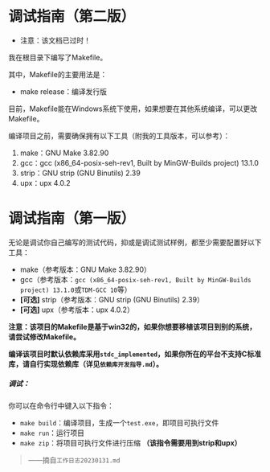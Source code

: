 # 调试指南（第二版）

* 注意：该文档已过时！

我在根目录下编写了Makefile。

其中，Makefile的主要用法是：
* make release：编译发行版

目前，Makefile能在Windows系统下使用，如果想要在其他系统编译，可以更改Makefile。

编译项目之前，需要确保拥有以下工具（附我的工具版本，可以参考）：

1. make：GNU Make 3.82.90
2. gcc：gcc (x86_64-posix-seh-rev1, Built by MinGW-Builds project) 13.1.0
3. strip：GNU strip (GNU Binutils) 2.39
4. upx：upx 4.0.2

# 调试指南（第一版）


无论是调试你自己编写的测试代码，抑或是调试测试样例，都至少需要配置好以下工具：

* make（参考版本：GNU Make 3.82.90）
* gcc（参考版本：``gcc (x86_64-posix-seh-rev1, Built by MinGW-Builds project) 13.1.0``或``TDM-GCC 10``等）
* **[可选]** strip（参考版本：GNU strip (GNU Binutils) 2.39）
* **[可选]** upx（参考版本：upx 4.0.2）

**注意：该项目的Makefile是基于win32的，如果你想要移植该项目到别的系统，请尝试修改Makefile。**

**编译该项目时默认依赖库采用``stdc_implemented``，如果你所在的平台不支持C标准库，请自行实现依赖库（详见``依赖库开发指导.md``）。**

##### 调试：

你可以在命令行中键入以下指令：

* ``make build``：编译项目，生成一个``test.exe``，即项目可执行文件
* ``make run``：运行项目
* ``make zip``：将项目可执行文件进行压缩 **（该指令需要用到strip和upx）**

> ——摘自``工作日志20230131.md``